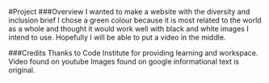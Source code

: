 #Project
###Overview
I wanted to make a website with the diversity and inclusion brief
I chose a green colour because it is most related to the world as a whole and thought it would work well with black and white images I intend to use.
Hopefully I will be able to put a video in the middle.

###Credits
Thanks to Code Institute for providing learning and workspace.
Video found on youtube
Images found on google
informational text is original.